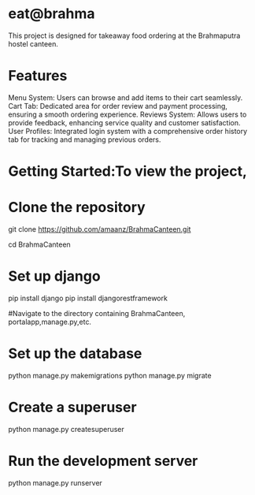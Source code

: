 # eat@brahma
This project is designed for takeaway food ordering at the Brahmaputra hostel canteen.

# **Features**
Menu System: Users can browse and add items to their cart seamlessly.
Cart Tab: Dedicated area for order review and payment processing, ensuring a smooth ordering experience.
Reviews System: Allows users to provide feedback, enhancing service quality and customer satisfaction.
User Profiles: Integrated login system with a comprehensive order history tab for tracking and managing previous orders.

# Getting Started:To view the project,
# Clone the repository
git clone https://github.com/amaanz/BrahmaCanteen.git

cd BrahmaCanteen

# Set up django
pip install django
pip install djangorestframework

#Navigate to the directory containing BrahmaCanteen, portalapp,manage.py,etc.

# Set up the database
python manage.py makemigrations
python manage.py migrate

# Create a superuser
python manage.py createsuperuser

# Run the development server
python manage.py runserver


